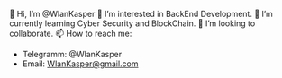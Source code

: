 👋 Hi, I’m @WlanKasper
👀 I’m interested in BackEnd Development.
🌱 I’m currently learning Cyber Security and BlockChain.
💞️ I’m looking to collaborate.
📫 How to reach me: 
- Telegramm: @WlanKasper
- Email: WlanKasper@gmail.com

<!---
WlanKasper/WlanKasper is a ✨ special ✨ repository because its `README.md` (this file) appears on your GitHub profile.
You can click the Preview link to take a look at your changes.
--->
